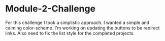 # Module-2-Challenge
For this challenge I took a simplistic approach.
I wanted a simple and calming color-scheme.
I'm working on updating the buttons to be redirect links.
Also need to fix the list style for the completed projects.